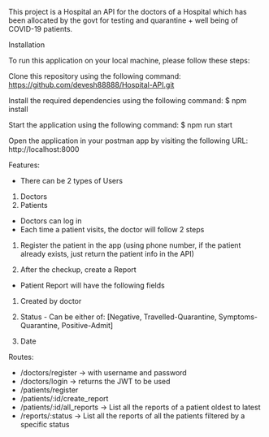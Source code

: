 This project is a Hospital an API for the doctors of a Hospital which has been allocated by the govt for testing and quarantine + well being of COVID-19 patients.

Installation

To run this application on your local machine, please follow these steps:

Clone this repository using the following command: https://github.com/devesh88888/Hospital-API.git

Install the required dependencies using the following command: $ npm install

Start the application using the following command: $ npm run start

Open the application in your postman app by visiting the following URL: http://localhost:8000

Features:

- There can be 2 types of Users

1. Doctors
2. Patients

- Doctors can log in
- Each time a patient visits, the doctor will follow 2 steps

1. Register the patient in the app (using phone number, if the patient already exists, just
   return the patient info in the API)

2. After the checkup, create a Report

- Patient Report will have the following fields

1. Created by doctor

2. Status - Can be either of: [Negative, Travelled-Quarantine, Symptoms-Quarantine,
   Positive-Admit]

3. Date

Routes:

- /doctors/register → with username and password
- /doctors/login → returns the JWT to be used
- /patients/register
- /patients/:id/create_report
- /patients/:id/all_reports → List all the reports of a patient oldest to latest
- /reports/:status → List all the reports of all the patients filtered by a specific status
